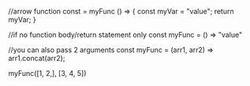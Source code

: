 //arrow function
const = myFunc () => {
const myVar = "value";
return myVar;
}

//if no function body/return statement only
const myFunc = () => "value"


//you can also pass 2 arguments
const myFunc = (arr1, arr2) => arr1.concat(arr2);

myFunc([1, 2,], [3, 4, 5])
